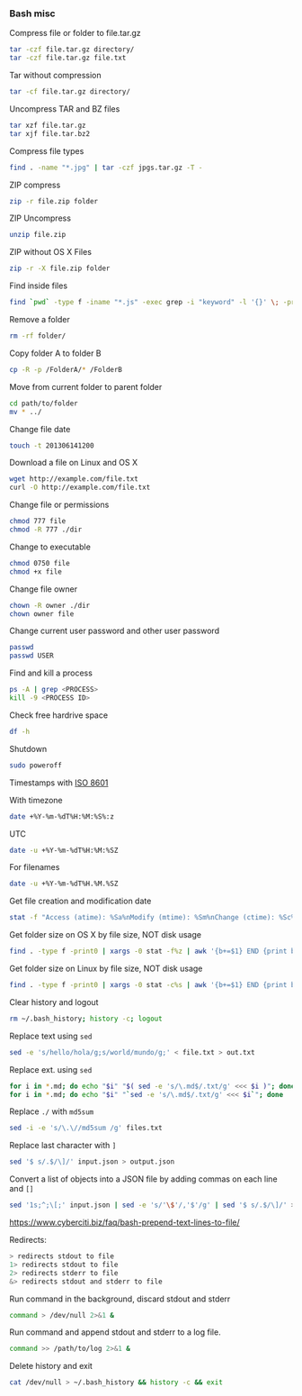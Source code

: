 ### Bash misc

Compress file or folder to file.tar.gz
```bash
tar -czf file.tar.gz directory/
tar -czf file.tar.gz file.txt
```

Tar without compression
```bash
tar -cf file.tar.gz directory/
```

Uncompress TAR and BZ files
```bash
tar xzf file.tar.gz
tar xjf file.tar.bz2
```

Compress file types
```bash
find . -name "*.jpg" | tar -czf jpgs.tar.gz -T -
```

ZIP compress
```bash
zip -r file.zip folder
```

ZIP Uncompress
```bash
unzip file.zip
```

ZIP without OS X Files
```bash
zip -r -X file.zip folder
```

Find inside files
```bash
find `pwd` -type f -iname "*.js" -exec grep -i "keyword" -l '{}' \; -print
```


Remove a folder
```bash
rm -rf folder/
```

Copy folder A to folder B
```bash
cp -R -p /FolderA/* /FolderB
```

Move from current folder to parent folder
```bash
cd path/to/folder
mv * ../
```

Change file date
```bash
touch -t 201306141200 
```

Download a file on Linux and OS X
```bash
wget http://example.com/file.txt
curl -O http://example.com/file.txt
```

Change file or permissions
```bash
chmod 777 file
chmod -R 777 ./dir
```

Change to executable
```bash
chmod 0750 file
chmod +x file
```

Change file owner
```bash
chown -R owner ./dir
chown owner file
```

Change current user password and other user password
```bash
passwd
passwd USER
```

Find and kill a process
```bash
ps -A | grep <PROCESS>
kill -9 <PROCESS ID>
```

Check free hardrive space
```bash
df -h
```

Shutdown
```bash
sudo poweroff
```

Timestamps with [ISO 8601](http://www.w3.org/TR/NOTE-datetime)

With timezone
```bash
date +%Y-%m-%dT%H:%M:%S%:z
```
UTC
```bash
date -u +%Y-%m-%dT%H:%M:%SZ
```

For filenames
```bash
date -u +%Y-%m-%dT%H.%M.%SZ
```

Get file creation and modification date
```bash
stat -f "Access (atime): %Sa%nModify (mtime): %Sm%nChange (ctime): %Sc%nBirth  (Btime): %SB"
```

Get folder size on OS X by file size, NOT disk usage
```bash
find . -type f -print0 | xargs -0 stat -f%z | awk '{b+=$1} END {print b}'
```

Get folder size on Linux by file size, NOT disk usage
```bash
find . -type f -print0 | xargs -0 stat -c%s | awk '{b+=$1} END {print b}'
```

Clear history and logout
```bash
rm ~/.bash_history; history -c; logout
```

Replace text using `sed`
```bash
sed -e 's/hello/hola/g;s/world/mundo/g;' < file.txt > out.txt
```

Replace ext. using `sed`
```bash
for i in *.md; do echo "$i" "$( sed -e 's/\.md$/.txt/g' <<< $i )"; done
for i in *.md; do echo "$i" "`sed -e 's/\.md$/.txt/g' <<< $i`"; done
```

Replace `./` with `md5sum`
```bash
sed -i -e 's/\.\//md5sum /g' files.txt
```

Replace last character with `]`
```bash
sed '$ s/.$/\]/' input.json > output.json
```

Convert a list of objects into a JSON file by adding commas on each line and `[]`
```bash
sed '1s;^;\[;' input.json | sed -e 's/'\$'/,'$'/g' | sed '$ s/.$/\]/' > output.json
```

https://www.cyberciti.biz/faq/bash-prepend-text-lines-to-file/

Redirects:
```bash
> redirects stdout to file
1> redirects stdout to file
2> redirects stderr to file
&> redirects stdout and stderr to file
```

Run command in the background, discard stdout and stderr
```bash
command > /dev/null 2>&1 &
```

Run command and append stdout and stderr to a log file.
```bash
command >> /path/to/log 2>&1 &
```

Delete history and exit
```bash
cat /dev/null > ~/.bash_history && history -c && exit
```